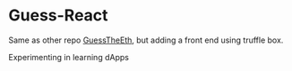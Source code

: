 # Guess-React
Same as other repo [GuessTheEth](https://github.com/willikers19/GuessTheEth.git), but adding a front end using truffle box.

Experimenting in learning dApps
